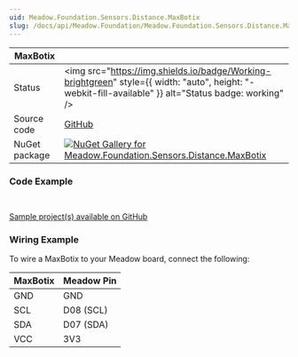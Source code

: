 ```yaml
---
uid: Meadow.Foundation.Sensors.Distance.MaxBotix
slug: /docs/api/Meadow.Foundation/Meadow.Foundation.Sensors.Distance.MaxBotix
---
```


| MaxBotix | |
|--------|--------|
| Status | <img src="https://img.shields.io/badge/Working-brightgreen" style={{ width: "auto", height: "-webkit-fill-available" }} alt="Status badge: working" /> |
| Source code | [GitHub](https://github.com/WildernessLabs/Meadow.Foundation/tree/main/Source/Meadow.Foundation.Peripherals/Sensors.Distance.MaxBotix) |
| NuGet package | <a href="https://www.nuget.org/packages/Meadow.Foundation.Sensors.Distance.MaxBotix/" target="_blank"><img src="https://img.shields.io/nuget/v/Meadow.Foundation.Sensors.Distance.MaxBotix.svg?label=Meadow.Foundation.Sensors.Distance.MaxBotix" alt="NuGet Gallery for Meadow.Foundation.Sensors.Distance.MaxBotix" /></a> |

### Code Example

```csharp



```

[Sample project(s) available on GitHub](https://github.com/WildernessLabs/Meadow.Foundation/tree/main/Source/Meadow.Foundation.Peripherals/Sensors.Distance.MaxBotix/Samples/MaxBotix_Sample)

### Wiring Example

To wire a MaxBotix to your Meadow board, connect the following:

| MaxBotix  | Meadow Pin  |
|---------|-------------|
| GND     | GND         |
| SCL     | D08 (SCL)   |
| SDA     | D07 (SDA)   |
| VCC     | 3V3         |
